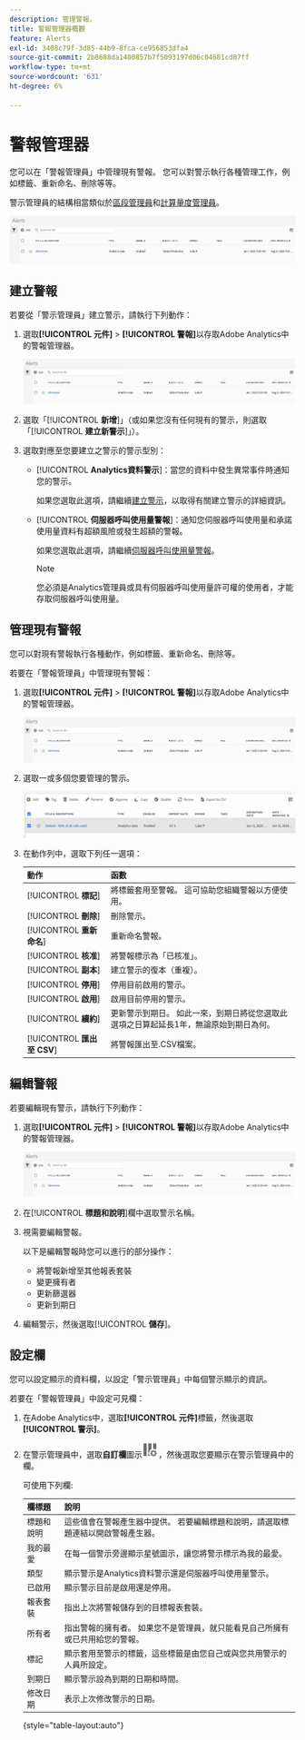 ```yaml
---
description: 管理警報。
title: 警報管理器概觀
feature: Alerts
exl-id: 3408c79f-3d85-44b9-8fca-ce956853dfa4
source-git-commit: 2b8688da1400857b7f5093197d06c04681cd87ff
workflow-type: tm+mt
source-wordcount: '631'
ht-degree: 6%

---
```


# 警報管理器

您可以在「警報管理員」中管理現有警報。 您可以對警示執行各種管理工作，例如標籤、重新命名、刪除等等。

警示管理員的結構相當類似於[區段管理員](https://experienceleague.adobe.com/docs/analytics/components/segmentation/segmentation-workflow/seg-manage.html?lang=zh-Hant)和[計算量度管理員](https://experienceleague.adobe.com/docs/analytics/components/calculated-metrics/calcmetric-workflow/cm-manager.html?lang=zh-Hant)。

![](assets/alert-manager.png)

## 建立警報

若要從「警示管理員」建立警示，請執行下列動作：

1. 選取&#x200B;**[!UICONTROL 元件]** > **[!UICONTROL 警報]**&#x200B;以存取Adobe Analytics中的警報管理器。

   ![](assets/alert-manager.png)

1. 選取「[!UICONTROL **新增**]」（或如果您沒有任何現有的警示，則選取「[!UICONTROL **建立新警示**]」）。

1. 選取對應至您要建立之警示的警示型別：

   * [!UICONTROL **Analytics資料警示**]：當您的資料中發生異常事件時通知您的警示。

     如果您選取此選項，請繼續[建立警示](/help/components/c-alerts/alert-builder.md)，以取得有關建立警示的詳細資訊。

   * [!UICONTROL **伺服器呼叫使用量警報**]：通知您伺服器呼叫使用量和承諾使用量資料有超額風險或發生超額的警報。

     如果您選取此選項，請繼續[伺服器呼叫使用量警報](/help/admin/admin/c-server-call-usage/scu-alerts.md)。

     >[!NOTE]
     >
     >您必須是Analytics管理員或具有伺服器呼叫使用量許可權的使用者，才能存取伺服器呼叫使用量。

## 管理現有警報

您可以對現有警報執行各種動作，例如標籤、重新命名、刪除等。

若要在「警報管理員」中管理現有警報：

1. 選取&#x200B;**[!UICONTROL 元件]** > **[!UICONTROL 警報]**&#x200B;以存取Adobe Analytics中的警報管理器。

   ![](assets/alert-manager.png)

1. 選取一或多個您要管理的警示。

   ![](assets/alert-manager-tasks.png)

1. 在動作列中，選取下列任一選項：

   | 動作 | 函數 |
   |---------|----------|
   | [!UICONTROL **標記**] | 將標籤套用至警報。 這可協助您組織警報以方便使用。 |
   | [!UICONTROL **刪除**] | 刪除警示。 |
   | [!UICONTROL **重新命名**] | 重新命名警報。 |
   | [!UICONTROL **核准**] | 將警報標示為「已核准」。 |
   | [!UICONTROL **副本**] | 建立警示的復本（重複）。 |
   | [!UICONTROL **停用**] | 停用目前啟用的警示。 |
   | [!UICONTROL **啟用**] | 啟用目前停用的警示。 |
   | [!UICONTROL **續約**] | 更新警示到期日。 如此一來，到期日將從您選取此選項之日算起延長1年，無論原始到期日為何。 |
   | [!UICONTROL **匯出至 CSV**] | 將警報匯出至.CSV檔案。 |

## 編輯警報

若要編輯現有警示，請執行下列動作：

1. 選取&#x200B;**[!UICONTROL 元件]** > **[!UICONTROL 警報]**&#x200B;以存取Adobe Analytics中的警報管理器。

   ![](assets/alert-manager.png)

1. 在&#x200B;[!UICONTROL **標題和說明**]&#x200B;欄中選取警示名稱。

1. 視需要編輯警報。

   以下是編輯警報時您可以進行的部分操作：

   * 將警報新增至其他報表套裝
   * 變更擁有者
   * 更新篩選器
   * 更新到期日

1. 編輯警示，然後選取&#x200B;[!UICONTROL **儲存**]。

## 設定欄

您可以設定顯示的資料欄，以設定「警示管理員」中每個警示顯示的資訊。

若要在「警報管理員」中設定可見欄：

1. 在Adobe Analytics中，選取&#x200B;**[!UICONTROL 元件]**&#x200B;標籤，然後選取&#x200B;**[!UICONTROL 警示]**。

1. 在警示管理員中，選取&#x200B;**自訂欄**&#x200B;圖示![自訂欄圖示](assets/customize-columns-icon.png)，然後選取您要顯示在警示管理員中的欄。

   可使用下列欄:

   | 欄標題 | 說明 |
   |---|---|
   | 標題和說明 | 這些值會在警報產生器中提供。 若要編輯標題和說明，請選取標題連結以開啟警報產生器。 |
   | 我的最愛 | 在每一個警示旁邊顯示星號圖示，讓您將警示標示為我的最愛。<!-- For more information, see [Mark calculated metrics as favorites](/help/components/c-calcmetrics/c-workflow/cm-workflow/cm-favorite.md). --> |
   | 類型 | 顯示警示是Analytics資料警示還是伺服器呼叫使用量警示。 |
   | 已啟用 | 顯示警示目前是啟用還是停用。 |
   | 報表套裝 | 指出上次將警報儲存到的目標報表套裝。 |
   | 所有者 | 指出警報的擁有者。 如果您不是管理員，就只能看見自己所擁有或已共用給您的警報。 |
   | 標記 | 顯示套用至警示的標籤，這些標籤是由您自己或與您共用警示的人員所設定。 |
   | 到期日 | 顯示警示設為到期的日期和時間。 |
   | 修改日期 | 表示上次修改警示的日期。 |

   {style="table-layout:auto"}

   <!-- When "Last used" column is added, add this information as the description: Shows the date when the alert was last used. <p>This information can help you determine whether a component is valuable to users in your organization, where it is used, and if it needs to be deleted or modified.</p><p>Consider the following when viewing this column:</p><ul><li>This information does not include usage from the API, Report Builder, or Data Warehouse.</li><li>For some components, this column might not contain data if the component was last used prior to September 2023.</li></ul> -->



